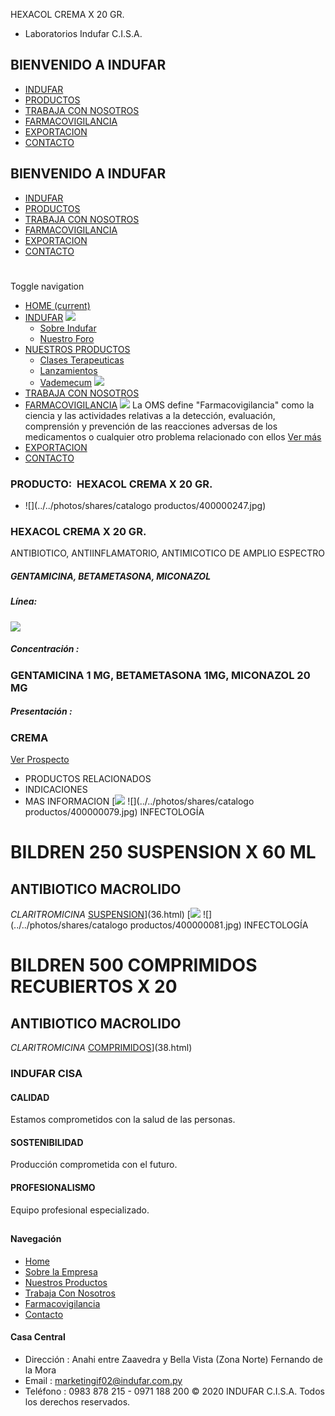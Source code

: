 HEXACOL CREMA X 20 GR.
- Laboratorios Indufar C.I.S.A.
## BIENVENIDO A INDUFAR
* [INDUFAR](137.html#)
* [PRODUCTOS](137.html#)
* [TRABAJA CON NOSOTROS](137.html#)
* [FARMACOVIGILANCIA](137.html#)
* [EXPORTACION](137.html#)
* [CONTACTO](137.html#)
## BIENVENIDO A INDUFAR
* [INDUFAR](../../index.html)
* [PRODUCTOS](../../productos.html)
* [TRABAJA CON NOSOTROS](../../trabaja_con_nosotros.html)
* [FARMACOVIGILANCIA](../../farmacovigilancia.html)
* [EXPORTACION](../../exportacion.html)
* [CONTACTO](../../contacto.html)
# 
Toggle navigation
* [HOME (current)](../../index.html)
* [INDUFAR](137.html#) 
  [![ ](../../photos/shares/Sistema/Menu/indufar_menul.jpg)](../../institucional.html)
  - [Sobre Indufar](../../institucional.html)
  - [Nuestro Foro](../../blog.html)
* [NUESTROS PRODUCTOS](137.html#) 
  - [Clases Terapeuticas](../clases_terapeuticas.html)
  - [Lanzamientos](../lanzamientos.html)
  - [Vademecum](../../productos.html)
  [![ ](../../photos/shares/Sistema/Menu/productos.png)](../../productos.html)
* [TRABAJA CON NOSOTROS](../../trabaja_con_nosotros.html)
* [FARMACOVIGILANCIA](137.html#) 
  [![ ](../../photos/shares/Sistema/Menu/TUBOS.png)](../../farmacovigilancia.html)
  La OMS define "Farmacovigilancia" como la ciencia y las actividades relativas a la detección, evaluación, comprensión y prevención de las reacciones adversas de los medicamentos o cualquier otro problema relacionado con ellos
  [Ver más](../../farmacovigilancia.html)
* [EXPORTACION](../../exportacion.html)
* [CONTACTO](../../contacto.html)
### PRODUCTO:  HEXACOL CREMA X 20 GR.
* ![](../../photos/shares/catalogo productos/400000247.jpg)
### **HEXACOL CREMA X 20 GR.**
ANTIBIOTICO, ANTIINFLAMATORIO, ANTIMICOTICO DE AMPLIO ESPECTRO
##### **GENTAMICINA, BETAMETASONA, MICONAZOL**
##### **Línea:**
[![](../../photos/shares/Laboratorios/lab_indufar.png)](../linea/1.html)
##### **Concentración :**
### GENTAMICINA 1 MG, BETAMETASONA 1MG, MICONAZOL 20 MG
##### **Presentación :**
### CREMA
[Ver Prospecto](https://www.indufar.com.py/files/shares/prospectos/400000247.pdf)
* PRODUCTOS RELACIONADOS
* INDICACIONES
* MAS INFORMACION
[![](../../photos/shares/Laboratorios/lab_indufar.png)
![](../../photos/shares/catalogo productos/400000079.jpg)
INFECTOLOGÍA
# BILDREN 250 SUSPENSION X 60 ML
## ANTIBIOTICO MACROLIDO
*CLARITROMICINA*
[SUSPENSION](137.html#)](36.html)
[![](../../photos/shares/Laboratorios/lab_indufar.png)
![](../../photos/shares/catalogo productos/400000081.jpg)
INFECTOLOGÍA
# BILDREN 500 COMPRIMIDOS RECUBIERTOS X 20
## ANTIBIOTICO MACROLIDO
*CLARITROMICINA*
[COMPRIMIDOS](137.html#)](38.html)
### INDUFAR CISA
#### CALIDAD
Estamos comprometidos con la salud de las personas.
#### SOSTENIBILIDAD
Producción comprometida con el futuro.
#### PROFESIONALISMO
Equipo profesional especializado.
## 
#### Navegación
* [Home](../../index.html)
* [Sobre la Empresa](../../institucional.html)
* [Nuestros Productos](../../productos.html)
* [Trabaja Con Nosotros](../../trabaja_con_nosotros.html)
* [Farmacovigilancia](../../farmacovigilancia.html)
* [Contacto](../../contacto.html)
#### Casa Central
* Dirección : Anahi entre Zaavedra y Bella Vista (Zona Norte) Fernando de la Mora
* Email : [marketingif02@indufar.com.py](mailto:marketingif02@indufar.com.py)
* Teléfono : 0983 878 215 - 0971 188 200
© 2020 INDUFAR C.I.S.A. Todos los derechos reservados.